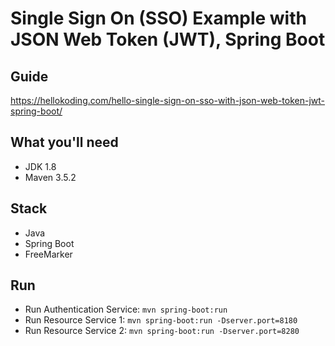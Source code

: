 # Single Sign On (SSO) Example with JSON Web Token (JWT), Spring Boot

## Guide
https://hellokoding.com/hello-single-sign-on-sso-with-json-web-token-jwt-spring-boot/

## What you'll need
- JDK 1.8
- Maven 3.5.2

## Stack
- Java
- Spring Boot
- FreeMarker

## Run
- Run Authentication Service: `mvn spring-boot:run`
- Run Resource Service 1: `mvn spring-boot:run -Dserver.port=8180`
- Run Resource Service 2: `mvn spring-boot:run -Dserver.port=8280`

